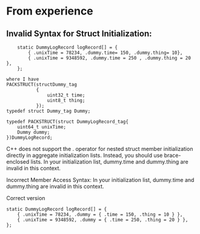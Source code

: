 # From experience

## Invalid Syntax for Struct Initialization:


```
    static DummyLogRecord logRecord[] = {
        { .unixTime = 78234, .dummy.time= 150, .dummy.thing= 10},
        { .unixTime = 9348592, .dummy.time = 250 , .dummy.thing = 20 },
    };

where I have 
PACKSTRUCT(structDummy_tag
           {
               uint32_t time;
               uint8_t thing;
           });
typedef struct Dummy_tag Dummy;

typedef PACKSTRUCT(struct DummyLogRecord_tag{
    uint64_t unixTime;
    Dummy dummy;
})DummyLogRecord;
```
C++ does not support the . operator for nested struct member initialization directly in aggregate initialization lists. Instead, you should use brace-enclosed lists.
In your initialization list, dummy.time and dummy.thing are invalid in this context.

Incorrect Member Access Syntax:
In your initialization list, dummy.time and dummy.thing are invalid in this context.

Correct version
```
static DummyLogRecord logRecord[] = {
    { .unixTime = 78234, .dummy = { .time = 150, .thing = 10 } },
    { .unixTime = 9348592, .dummy = { .time = 250, .thing = 20 } },
};
```
